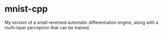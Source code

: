 # mnist-cpp
My version of a small reversed automatic differentiation engine, along with a multi-layer perceptron that can be trained.
